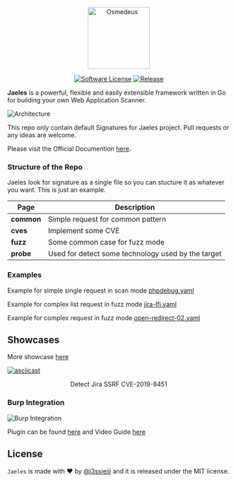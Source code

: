 
<p align="center">
  <img alt="Osmedeus" src="https://image.flaticon.com/icons/svg/1432/1432425.svg" height="140" />
  <p align="center">
    <a href=""><img alt="Software License" src="https://img.shields.io/badge/license-MIT-brightgreen.svg?style=flat-square"></a>
    <a href="https://github.com/j3ssie/Osmedeus"><img alt="Release" src="https://img.shields.io/badge/version-beta%20v0.1-red.svg"></a>
  </p>
</p>

**Jaeles** is a powerful, flexible and easily extensible framework written in Go for building your own Web Application Scanner.

![Architecture](https://github.com/jaeles-project/jaeles-plugins/blob/master/imgs/jaeles-architecture.png?raw=true)

This repo only contain default Signatures for Jaeles project. Pull requests or any ideas are welcome.

Please visit the Official Documention [here](https://jaeles-project.github.io/).


### Structure of the Repo
Jaeles look for signature as a single file so you can stucture it as whatever you want. This is just an example.

| Page           | Description                        |
|----------------|------------------------------------|
| **common**     | Simple request for common pattern  |
| **cves**       | Implement some CVE |
| **fuzz**       | Some common case for fuzz mode |
| **probe**      | Used for detect some technology used by the target|


### Examples

Example for simple single request in scan mode [phpdebug.yaml](https://github.com/jaeles-project/jaeles-signatures/blob/master/fuzz/phpdebug.yaml)


Example for complex list request in fuzz mode [jira-lfi.yaml](https://github.com/jaeles-project/jaeles-signatures/blob/master/fuzz/jira-lfi.yaml)

Example for complex request in fuzz mode [open-redirect-02.yaml](https://github.com/jaeles-project/jaeles-signatures/blob/master/fuzz/open-redirect-02.yaml)

## Showcases
More showcase [here](https://jaeles-project.github.io/showcases/)

[![asciicast](https://asciinema.org/a/281205.svg)](https://asciinema.org/a/281205)
<p align="center">
Detect Jira SSRF CVE-2019-8451
</p>

### Burp Integration

![Burp Integration](https://github.com/jaeles-project/jaeles-plugins/blob/master/imgs/Burp-Integration.gif?raw=true)

Plugin can be found [here](https://github.com/jaeles-project/jaeles-plugins/blob/master/jaeles-burp.py) and Video Guide [here](https://youtu.be/1lxsYhfTq3M)


## License

`Jaeles` is made with ♥  by [@j3ssiejjj](https://twitter.com/j3ssiejjj) and it is released under the MIT license.